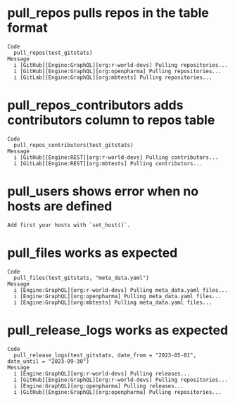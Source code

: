 # pull_repos pulls repos in the table format

    Code
      pull_repos(test_gitstats)
    Message
      i [GitHub][Engine:GraphQL][org:r-world-devs] Pulling repositories...
      i [GitHub][Engine:GraphQL][org:openpharma] Pulling repositories...
      i [GitLab][Engine:GraphQL][org:mbtests] Pulling repositories...

# pull_repos_contributors adds contributors column to repos table

    Code
      pull_repos_contributors(test_gitstats)
    Message
      i [GitHub][Engine:REST][org:r-world-devs] Pulling contributors...
      i [GitLab][Engine:REST][org:mbtests] Pulling contributors...

# pull_users shows error when no hosts are defined

    Add first your hosts with `set_host()`.

# pull_files works as expected

    Code
      pull_files(test_gitstats, "meta_data.yaml")
    Message
      i [Engine:GraphQL][org:r-world-devs] Pulling meta_data.yaml files...
      i [Engine:GraphQL][org:openpharma] Pulling meta_data.yaml files...
      i [Engine:GraphQL][org:mbtests] Pulling meta_data.yaml files...

# pull_release_logs works as expected

    Code
      pull_release_logs(test_gitstats, date_from = "2023-05-01", date_until = "2023-09-30")
    Message
      i [Engine:GraphQL][org:r-world-devs] Pulling releases...
      i [GitHub][Engine:GraphQL][org:r-world-devs] Pulling repositories...
      i [Engine:GraphQL][org:openpharma] Pulling releases...
      i [GitHub][Engine:GraphQL][org:openpharma] Pulling repositories...

